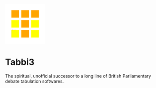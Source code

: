 ![Tabbi3 Logo](tabbi3-logo.gif)
# Tabbi3

The spiritual, unofficial successor to a long line of British Parliamentary debate tabulation softwares.